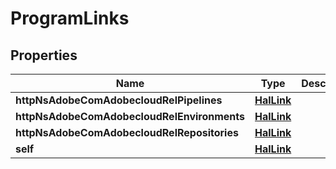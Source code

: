 

# ProgramLinks

## Properties

Name | Type | Description | Notes
------------ | ------------- | ------------- | -------------
**httpNsAdobeComAdobecloudRelPipelines** | [**HalLink**](HalLink.md) |  |  [optional]
**httpNsAdobeComAdobecloudRelEnvironments** | [**HalLink**](HalLink.md) |  |  [optional]
**httpNsAdobeComAdobecloudRelRepositories** | [**HalLink**](HalLink.md) |  |  [optional]
**self** | [**HalLink**](HalLink.md) |  |  [optional]




